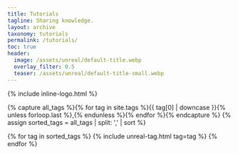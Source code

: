 ```yaml
---
title: Tutorials
tagline: Sharing knowledge.
layout: archive
taxonomy: tutorials
permalink: /tutorials/
toc: true
header:
  image: /assets/unreal/default-title.webp
  overlay_filter: 0.5
  teaser: /assets/unreal/default-title-small.webp
---
```


{% include inline-logo.html %}

{% capture all_tags %}{% for tag in site.tags %}{{ tag[0] | downcase }}{% unless forloop.last %},{% endunless %}{% endfor %}{% endcapture %}
{% assign sorted_tags = all_tags | split: ',' | sort %}

{% for tag in sorted_tags %}
{% include unreal-tag.html tag=tag %}
{% endfor %}

